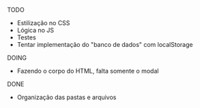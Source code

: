 TODO 
- Estilização no CSS
- Lógica no JS
- Testes
- Tentar implementação do "banco de dados" com localStorage


DOING
- Fazendo o corpo do HTML, falta somente o modal 


DONE
- Organização das pastas e arquivos
  